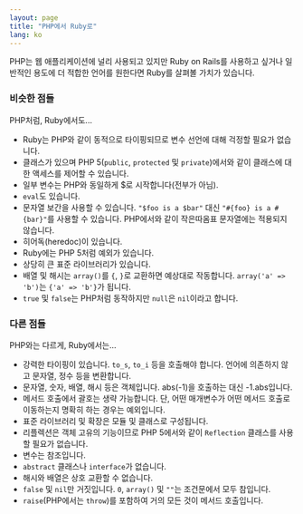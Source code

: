 ```yaml
---
layout: page
title: "PHP에서 Ruby로"
lang: ko
---
```


PHP는 웹 애플리케이션에 널리 사용되고 있지만 Ruby on Rails를 사용하고 싶거나
일반적인 용도에 더 적합한 언어를 원한다면 Ruby를 살펴볼 가치가 있습니다.

### 비슷한 점들

PHP처럼, Ruby에서도...

* Ruby는 PHP와 같이 동적으로 타이핑되므로 변수 선언에 대해 걱정할 필요가
  없습니다.
* 클래스가 있으며 PHP 5(`public`, `protected` 및 `private`)에서와 같이 클래스에
  대한 액세스를 제어할 수 있습니다.
* 일부 변수는 PHP와 동일하게 $로 시작합니다(전부가 아님).
* `eval`도 있습니다.
* 문자열 보간을 사용할 수 있습니다. `"$foo is a $bar"` 대신
  `"#{foo} is a #{bar}"`를 사용할 수 있습니다. PHP에서와 같이 작은따옴표
  문자열에는 적용되지 않습니다.
* 히어독(heredoc)이 있습니다.
* Ruby에는 PHP 5처럼 예외가 있습니다.
* 상당히 큰 표준 라이브러리가 있습니다.
* 배열 및 해시는 `array()`를 `{`, `}`로 교환하면 예상대로 작동합니다.
  `array('a' => 'b')`는 `{'a' => 'b'}`가 됩니다.
* `true` 및 `false`는 PHP처럼 동작하지만 `null`은 `nil`이라고 합니다.

### 다른 점들

PHP와는 다르게, Ruby에서는...

* 강력한 타이핑이 있습니다. `to_s`, `to_i` 등을 호출해야 합니다. 언어에 의존하지
  않고 문자열, 정수 등을 변환합니다.
* 문자열, 숫자, 배열, 해시 등은 객체입니다. abs(-1)을 호출하는 대신
  -1.abs입니다.
* 메서드 호출에서 괄호는 생략 가능합니다. 단, 어떤 매개변수가 어떤 메서드 호출로
  이동하는지 명확히 하는 경우는 예외입니다.
* 표준 라이브러리 및 확장은 모듈 및 클래스로 구성됩니다.
* 리플렉션은 객체 고유의 기능이므로 PHP 5에서와 같이 `Reflection` 클래스를
  사용할 필요가 없습니다.
* 변수는 참조입니다.
* `abstract` 클래스나 `interface`가 없습니다.
* 해시와 배열은 상호 교환할 수 없습니다.
* `false` 및 `nil`만 거짓입니다. `0`, `array()` 및 `""`는 조건문에서 모두
  참입니다.
* `raise`(PHP에서는 `throw`)를 포함하여 거의 모든 것이 메서드 호출입니다.
